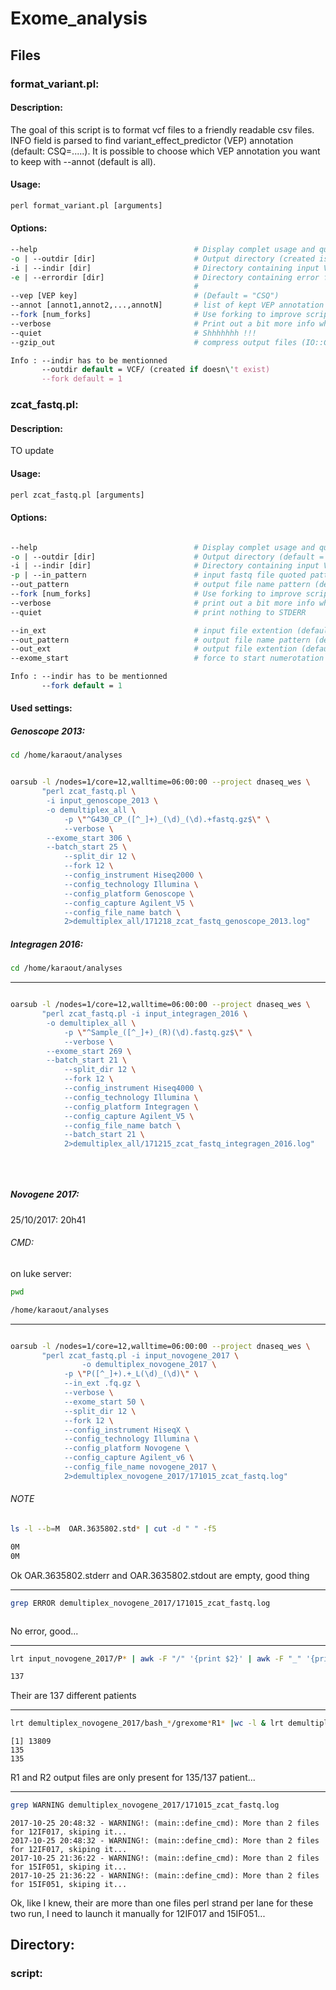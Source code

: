 # Exome_analysis

## Files

### format_variant.pl: 

#### Description:

The goal of this script is to format vcf files to a friendly readable csv files.
INFO field is parsed to find variant_effect_predictor (VEP) annotation (default: CSQ=.....).
It is possible to choose which VEP annotation you want to keep with --annot (default is all).

#### Usage:

```perl    
perl format_variant.pl [arguments]
```
#### Options:

```perl
--help                                   # Display complet usage and quit 
-o | --outdir [dir]                      # Output directory (created is doesn't exist)
-i | --indir [dir]                       # Directory containing input VCF files 
-e | --errordir [dir]                    # Directory containing error files (default = outdir/error, 
                                         #                                  created is doesn't exist)
--vep [VEP key]                          # (Default = "CSQ")
--annot [annot1,annot2,...,annotN]       # list of kept VEP annotation (default = all) 
--fork [num_forks]                       # Use forking to improve script runtime (default = 1)
--verbose                                # Print out a bit more info while running
--quiet                                  # Shhhhhhh !!!
--gzip_out                               # compress output files (IO::Compress::Gzip must be installed)

Info : --indir has to be mentionned
       --outdir default = VCF/ (created if doesn\'t exist)
       --fork default = 1
```



### zcat_fastq.pl: 


#### Description:

TO update

#### Usage:

```perl    
perl zcat_fastq.pl [arguments]
```

#### Options: 

```perl

--help                                   # Display complet usage and quit 
-o | --outdir [dir]                      # Output directory (default = fastq)
-i | --indir [dir]                       # Directory containing input VCF files 
-p | --in_pattern                        # input fastq file quoted pattern regexp  (name/lane/strand must be saved)
--out_pattern                            # output file name pattern (default = grex)
--fork [num_forks]                       # Use forking to improve script runtime (default = 1)
--verbose                                # print out a bit more info while running
--quiet                                  # print nothing to STDERR

--in_ext                                 # input file extention (default = .fastq.gz) 
--out_pattern                            # output file name pattern (default = grex)
--out_ext                                # output file extention (default = .fastq.gz) 
--exome_start                            # force to start numerotation at this stage

Info : --indir has to be mentionned
       --fork default = 1
```

#### Used settings:

##### Genoscope 2013:

```bash
cd /home/karaout/analyses
```

```bash

oarsub -l /nodes=1/core=12,walltime=06:00:00 --project dnaseq_wes \
       "perl zcat_fastq.pl \
        -i input_genoscope_2013 \
  	    -o demultiplex_all \
		    -p \"^G430_CP_([^_]+)_(\d)_(\d).+fastq.gz$\" \
		    --verbose \
        --exome_start 306 \
        --batch_start 25 \
		    --split_dir 12 \
		    --fork 12 \
		    --config_instrument Hiseq2000 \
		    --config_technology Illumina \
		    --config_platform Genoscope \
		    --config_capture Agilent_V5 \
		    --config_file_name batch \
		    2>demultiplex_all/171218_zcat_fastq_genoscope_2013.log"

```





##### Integragen 2016: 


```bash
cd /home/karaout/analyses
```
---


```bash

oarsub -l /nodes=1/core=12,walltime=06:00:00 --project dnaseq_wes \
       "perl zcat_fastq.pl -i input_integragen_2016 \
  	    -o demultiplex_all \
		    -p \"^Sample_([^_]+)_(R)(\d).fastq.gz$\" \
		    --verbose \
        --exome_start 269 \
        --batch_start 21 \
		    --split_dir 12 \
		    --fork 12 \
		    --config_instrument Hiseq4000 \
		    --config_technology Illumina \
		    --config_platform Integragen \
		    --config_capture Agilent_V5 \
		    --config_file_name batch \
		    --batch_start 21 \
		    2>demultiplex_all/171215_zcat_fastq_integragen_2016.log"
		    
		    
		    
```




##### Novogene 2017:


25/10/2017: 20h41

###### CMD:

on luke server:

```bash
pwd
```

```bash
/home/karaout/analyses
```
---

```bash

oarsub -l /nodes=1/core=12,walltime=06:00:00 --project dnaseq_wes \
       "perl zcat_fastq.pl -i input_novogene_2017 \
      		    -o demultiplex_novogene_2017 \
		    -p \"P([^_]+).+_L(\d)_(\d)\" \
		    --in_ext .fq.gz \
		    --verbose \
		    --exome_start 50 \
		    --split_dir 12 \
		    --fork 12 \
		    --config_instrument HiseqX \
		    --config_technology Illumina \
		    --config_platform Novogene \
		    --config_capture Agilent_v6 \
		    --config_file_name novogene_2017 \
		    2>demultiplex_novogene_2017/171015_zcat_fastq.log"
```

###### NOTE

```bash
ls -l --b=M  OAR.3635802.std* | cut -d " " -f5
```

```bash 
0M
0M
```

Ok OAR.3635802.stderr and OAR.3635802.stdout are empty, good thing

---

```bash
grep ERROR demultiplex_novogene_2017/171015_zcat_fastq.log
```
```bash

```

No error, good...

---

```bash
lrt input_novogene_2017/P* | awk -F "/" '{print $2}' | awk -F "_" '{print $1}' | sort | uniq | wc -l
```
```bash
137
```

Their are 137 different patients

---

```bash
lrt demultiplex_novogene_2017/bash_*/grexome*R1* |wc -l & lrt demultiplex_novogene_2017/bash_*/grexome*R2* |wc -l

```
```
[1] 13809
135
135
```

R1 and R2 output files are only present for 135/137 patient...  

---

```bash
grep WARNING demultiplex_novogene_2017/171015_zcat_fastq.log
```

```
2017-10-25 20:48:32 - WARNING!: (main::define_cmd): More than 2 files for 12IF017, skiping it...
2017-10-25 20:48:32 - WARNING!: (main::define_cmd): More than 2 files for 12IF017, skiping it...
2017-10-25 21:36:22 - WARNING!: (main::define_cmd): More than 2 files for 15IF051, skiping it...
2017-10-25 21:36:22 - WARNING!: (main::define_cmd): More than 2 files for 15IF051, skiping it...
```

Ok, like I knew, their are more than one files perl strand per lane for these two run,
I need to launch it manually for 12IF017 and 15IF051...











## Directory:

### script:
